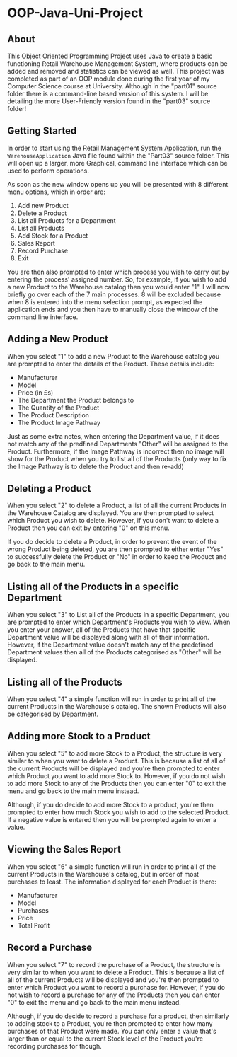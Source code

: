 # OOP-Java-Uni-Project

## About
This Object Oriented Programming Project uses Java to create a basic functioning Retail Warehouse Management System, where products can be added and removed and statistics can be viewed as well. This project was completed as part of an OOP module done during the first year of my Computer Science course at University. Although in the "part01" source folder there is a command-line based version of this system. I will be detailing the more User-Friendly version found in the "part03" source folder!

## Getting Started
In order to start using the Retail Management System Application, run the `WarehouseApplication` Java file found within the "Part03" source folder. This will open up a larger, more Graphical, command line interface which can be used to perform operations.

As soon as the new window opens up you will be presented with 8 different menu options, which in order are:
1. Add new Product
2. Delete a Product
3. List all Products for a Department
4. List all Products
5. Add Stock for a Product
6. Sales Report
7. Record Purchase
8. Exit

You are then also prompted to enter which process you wish to carry out by entering the process' assigned number. So, for example, if you wish to add a new Product to the Warehouse catalog then you would enter "1". I will now briefly go over each of the 7 main processes. 8 will be excluded because when 8 is entered into the menu selection prompt, as expected the application ends and you then have to manually close the window of the command line interface.

## Adding a New Product
When you select "1" to add a new Product to the Warehouse catalog you are prompted to enter the details of the Product. These details include:
- Manufacturer
- Model
- Price (in £s)
- The Department the Product belongs to
- The Quantity of the Product
- The Product Description
- The Product Image Pathway

Just as some extra notes, when entering the Department value, if it does not match any of the predfined Departments "Other" will be assigned to the Product. Furthermore, if the Image Pathway is incorrect then no image will show for the Product when you try to list all of the Products (only way to fix the Image Pathway is to delete the Product and then re-add)

## Deleting a Product
When you select "2" to delete a Product, a list of all the current Products in the Warehouse Catalog are displayed. You are then prompted to select which Product you wish to delete. However, if you don't want to delete a Product then you can exit by entering "0" on this menu.

If you do decide to delete a Product, in order to prevent the event of the wrong Product being deleted, you are then prompted to either enter "Yes" to successfully delete the Product or "No" in order to keep the Product and go back to the main menu.

## Listing all of the Products in a specific Department
When you select "3" to List all of the Products in a specific Department, you are prompted to enter which Department's Products you wish to view. When you enter your answer, all of the Products that have that specific Department value will be displayed along with all of their information. However, if the Department value doesn't match any of the predefined Department values then all of the Products categorised as "Other" will be displayed.

## Listing all of the Products
When you select "4" a simple function will run in order to print all of the current Products in the Warehouse's catalog. The shown Products will also be categorised by Department.

## Adding more Stock to a Product
When you select "5" to add more Stock to a Product, the structure is very similar to when you want to delete a Product. This is because a list of all of the current Products will be displayed and you're then prompted to enter which Product you want to add more Stock to. However, if you do not wish to add more Stock to any of the Products then you can enter "0" to exit the menu and go back to the main menu instead.

Although, if you do decide to add more Stock to a product, you're then prompted to enter how much Stock you wish to add to the selected Product. If a negative value is entered then you will be prompted again to enter a value.

## Viewing the Sales Report
When you select "6" a simple function will run in order to print all of the current Products in the Warehouse's catalog, but in order of most purchases to least. The information displayed for each Product is there:
- Manufacturer
- Model
- Purchases
- Price
- Total Profit

## Record a Purchase
When you select "7" to record the purchase of a Product, the structure is very similar to when you want to delete a Product. This is because a list of all of the current Products will be displayed and you're then prompted to enter which Product you want to record a purchase for. However, if you do not wish to record a purchase for any of the Products then you can enter "0" to exit the menu and go back to the main menu instead.

Although, if you do decide to record a purchase for a product, then similarly to adding stock to a Product, you're then prompted to enter how many purchases of that Product were made. You can only enter a value that's larger than or equal to the current Stock level of the Product you're recording purchases for though.
